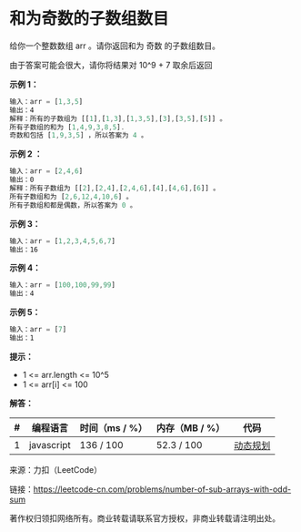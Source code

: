 # 和为奇数的子数组数目

给你一个整数数组 arr 。请你返回和为 奇数 的子数组数目。

由于答案可能会很大，请你将结果对 10^9 + 7 取余后返回

**示例 1：**

``` javascript
输入：arr = [1,3,5]
输出：4
解释：所有的子数组为 [[1],[1,3],[1,3,5],[3],[3,5],[5]] 。
所有子数组的和为 [1,4,9,3,8,5].
奇数和包括 [1,9,3,5] ，所以答案为 4 。
```

**示例 2 ：**

``` javascript
输入：arr = [2,4,6]
输出：0
解释：所有子数组为 [[2],[2,4],[2,4,6],[4],[4,6],[6]] 。
所有子数组和为 [2,6,12,4,10,6] 。
所有子数组和都是偶数，所以答案为 0 。
```

**示例 3：**

``` javascript
输入：arr = [1,2,3,4,5,6,7]
输出：16
```

**示例 4：**

``` javascript
输入：arr = [100,100,99,99]
输出：4
```

**示例 5：**

``` javascript
输入：arr = [7]
输出：1
```

**提示：**

- 1 <= arr.length <= 10^5
- 1 <= arr[i] <= 100

**解答：**

**#**|**编程语言**|**时间（ms / %）**|**内存（MB / %）**|**代码**
--|--|--|--|--
1|javascript|136 / 100|52.3 / 100|[动态规划](./javascript/ac_v1.js)

来源：力扣（LeetCode）

链接：https://leetcode-cn.com/problems/number-of-sub-arrays-with-odd-sum

著作权归领扣网络所有。商业转载请联系官方授权，非商业转载请注明出处。
